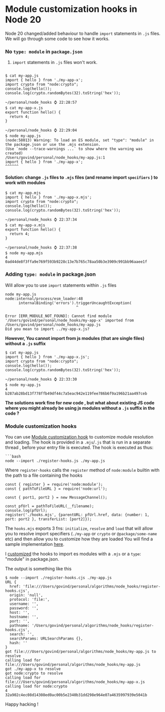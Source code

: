 # Module customization hooks in Node 20 
Node 20 changed/added behaviour to handle `import` statements in `.js` files. 
We will go through some code to see how it works. 

### No `type: module` in `package.json`

1. `import` statements in `.js` files won't work.
```

$ cat my-app.js
import { hello } from './my-app-x';
import crypto from "node:crypto";
console.log(hello());
console.log(crypto.randomBytes(32).toString('hex'));
```

```
~/personal/node_hooks ⌚ 22:28:57
$ cat my-app-x.js
export function hello() {
  return 4;
}
```

```
~/personal/node_hooks ⌚ 22:29:04
$ node my-app.js
(node:58013) Warning: To load an ES module, set "type": "module" in the package.json or use the .mjs extension.
(Use `node --trace-warnings ...` to show where the warning was created)
/Users/govind/personal/node_hooks/my-app.js:1
import { hello } from './my-app-x';
^^^^^^
```

#### Solution: change `.js` files to `.mjs` files (and rename import `specifiers` ) to work with modules

```
$ cat my-app.mjs
import { hello } from './my-app-x.mjs';
import crypto from "node:crypto";
console.log(hello());
console.log(crypto.randomBytes(32).toString('hex'));

~/personal/node_hooks ⌚ 22:37:34
$ cat my-app-x.mjs
export function hello() {
  return 4;
}

~/personal/node_hooks ⌚ 22:37:38
$ node my-app.mjs
4
0ad44de8f3ffa9e769f593b9228c13e7b765c78aa50b3e3909c991bb96aaee1f
```
### Adding `type: module` in package.json 

Will allow you to use `import` statements within `.js` files

```
node my-app.js
node:internal/process/esm_loader:48
      internalBinding('errors').triggerUncaughtException(
                                ^

Error [ERR_MODULE_NOT_FOUND]: Cannot find module '/Users/govind/personal/node_hooks/my-app-x' imported from /Users/govind/personal/node_hooks/my-app.js
Did you mean to import ../my-app-x.js?
```

**However, You cannot import from js modules (that are single files) without a `.js` suffix**

```
$ cat my-app.js
import { hello } from './my-app-x.js';
import crypto from "node:crypto";
console.log(hello());
console.log(crypto.randomBytes(32).toString('hex'));

~/personal/node_hooks ⌚ 22:33:30
$ node my-app.js
4
b287ab28bd13f778ffb49df44c7a5eac942e119fee786b6f9a196b21aa497ceb
```

**The solutions work fine for new code , but what about existing JS code where you might already be using js modules without a `.js` suffix in the code ?**

### Module customization hooks

You can use [Module customization hook](https://nodejs.org/docs/latest-v20.x/api/module.html#customization-hooks) to customize module resolution and loading.
The hook is provided in a `.mjs`/`.js` that is run in a separate thread , before your entry file is executed.
The hook is executed as thus: 
```
```bash
node --import ./register-hooks.js ./my-app.js
```
Where `register-hooks` calls the `register` method of `node:module` builtin with the path to a file containing the hooks

```
const { register } = require('node:module');
const { pathToFileURL } = require('node:url');

const { port1, port2 } = new MessageChannel();

const pfUrl = pathToFileURL(__filename);
console.log(pfUrl);
register('./hooks.mjs', {parentURL: pfUrl.href, data: {number: 1, port: port2 }, transferList: [port2]});
```

The `hooks.mjs` exports 3 fns: `initialize`, `resolve` and `load` that will allow you to resolve import specifiers (`./my-app` or `crypto` or `@package/some-name` etc) and then allow you to customize how they are loaded
You will find a sample implementation [here](https://github.com/GoWind/algorithms/tree/master/node_hooks).

I [customized](https://github.com/GoWind/algorithms/tree/master/node_hooks) the hooks to import es modules with a `.mjs` or a `type`: "module" in package.json.

The output is something like this 

```
$ node --import ./register-hooks.cjs ./my-app.js
URL {
  href: 'file:///Users/govind/personal/algorithms/node_hooks/register-hooks.cjs',
  origin: 'null',
  protocol: 'file:',
  username: '',
  password: '',
  host: '',
  hostname: '',
  port: '',
  pathname: '/Users/govind/personal/algorithms/node_hooks/register-hooks.cjs',
  search: '',
  searchParams: URLSearchParams {},
  hash: ''
}
got file:///Users/govind/personal/algorithms/node_hooks/my-app.js to resolve
calling load for file:///Users/govind/personal/algorithms/node_hooks/my-app.js
got ./my-app-x to resolve
got node:crypto to resolve
calling load for file:///Users/govind/personal/algorithms/node_hooks/my-app-x.js
calling load for node:crypto
4
32a902c4ec08d14308ed0ac00b5e2340b31dd298e964e07a4635997939e5041b
```

Happy hacking !
